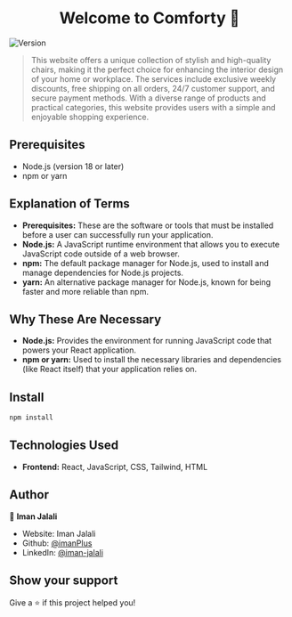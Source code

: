 <h1 align="center">Welcome to Comforty 👋</h1>
<p>
  <img alt="Version" src="https://img.shields.io/badge/version-1.0.0-blue.svg?cacheSeconds=2592000" />
</p>

> This website offers a unique collection of stylish and high-quality chairs, making it the perfect choice for enhancing the interior design of your home or workplace. The services include exclusive weekly discounts, free shipping on all orders, 24/7 customer support, and secure payment methods. With a diverse range of products and practical categories, this website provides users with a simple and enjoyable shopping experience.

## Prerequisites

- Node.js (version 18 or later)
- npm or yarn

## Explanation of Terms

- **Prerequisites:** These are the software or tools that must be installed before a user can successfully run your application.
- **Node.js:** A JavaScript runtime environment that allows you to execute JavaScript code outside of a web browser.
- **npm:** The default package manager for Node.js, used to install and manage dependencies for Node.js projects.
- **yarn:** An alternative package manager for Node.js, known for being faster and more reliable than npm.

## Why These Are Necessary

- **Node.js:** Provides the environment for running JavaScript code that powers your React application.
- **npm or yarn:** Used to install the necessary libraries and dependencies (like React itself) that your application relies on.

## Install

```sh
npm install
```

## Technologies Used

- **Frontend:** React, JavaScript, CSS, Tailwind, HTML

## Author

👤 **Iman Jalali**

- Website: Iman Jalali
- Github: [@imanPlus](https://github.com/imanPlus)
- LinkedIn: [@iman-jalali](https://linkedin.com/in/iman-jalali)

## Show your support

Give a ⭐️ if this project helped you!
